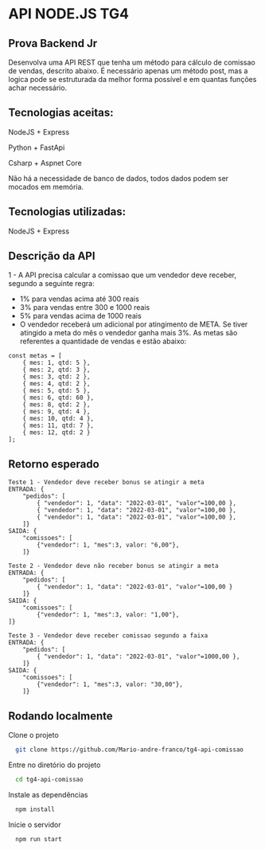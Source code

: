 
# API NODE.JS TG4

## Prova Backend Jr
Desenvolva uma API REST que tenha um método para cálculo de comissao de
vendas, descrito abaixo. É necessário apenas um método post, mas a logica pode se
estruturada da melhor forma possível e em quantas funções achar necessário.

## Tecnologias aceitas:

NodeJS + Express

Python + FastApi

Csharp + Aspnet Core

Não há a necessidade de banco de dados, todos dados podem ser mocados em
memória.

## Tecnologias utilizadas:

NodeJS + Express
## Descrição da API


1 - A API precisa calcular a comissao que um vendedor deve receber, segundo a
seguinte regra:
- 1% para vendas acima até 300 reais
- 3% para vendas entre 300 e 1000 reais
- 5% para vendas acima de 1000 reais
- O vendedor receberá um adicional por atingimento de META. Se tiver atingido a meta do mês o vendedor ganha mais 3%. As metas são referentes a quantidade de vendas e estão abaixo:

```
const metas = [
    { mes: 1, qtd: 5 },
    { mes: 2, qtd: 3 },
    { mes: 3, qtd: 2 },
    { mes: 4, qtd: 2 },
    { mes: 5, qtd: 5 },
    { mes: 6, qtd: 60 },
    { mes: 8, qtd: 2 },
    { mes: 9, qtd: 4 },
    { mes: 10, qtd: 4 },
    { mes: 11, qtd: 7 },
    { mes: 12, qtd: 2 }
];
```




## Retorno esperado

```
Teste 1 - Vendedor deve receber bonus se atingir a meta
ENTRADA: {
    "pedidos": [
        { "vendedor": 1, "data": "2022-03-01", "valor"=100,00 },
        { "vendedor": 1, "data": "2022-03-01", "valor"=100,00 },
        { "vendedor": 1, "data": "2022-03-01", "valor"=100,00 },
    ]}
SAIDA: {
    "comissoes": [
        {"vendedor": 1, "mes":3, valor: "6,00"},
    ]}

```
```
Teste 2 - Vendedor deve não receber bonus se atingir a meta
ENTRADA: {
    "pedidos": [
        { "vendedor": 1, "data": "2022-03-01", "valor"=100,00 }
    ]}
SAIDA: {
    "comissoes": [
        {"vendedor": 1, "mes":3, valor: "1,00"},
]}

```

```
Teste 3 - Vendedor deve receber comissao segundo a faixa
ENTRADA: {
    "pedidos": [
        { "vendedor": 1, "data": "2022-03-01", "valor"=1000,00 },
    ]}
SAIDA: {
    "comissoes": [
        {"vendedor": 1, "mes":3, valor: "30,00"},
    ]}
```

## Rodando localmente

Clone o projeto

```bash
  git clone https://github.com/Mario-andre-franco/tg4-api-comissao
```

Entre no diretório do projeto

```bash
  cd tg4-api-comissao
```

Instale as dependências

```bash
  npm install
```

Inicie o servidor

```bash
  npm run start
```

